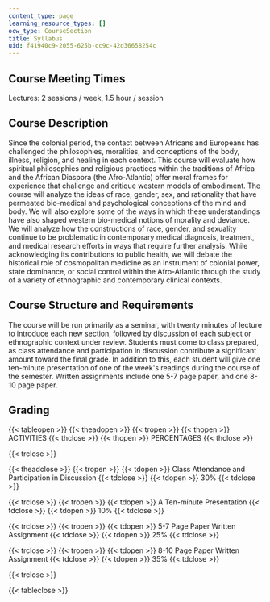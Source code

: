 ```yaml
---
content_type: page
learning_resource_types: []
ocw_type: CourseSection
title: Syllabus
uid: f41940c9-2055-625b-cc9c-42d36658254c
---
```


Course Meeting Times
--------------------

Lectures: 2 sessions / week, 1.5 hour / session

Course Description
------------------

Since the colonial period, the contact between Africans and Europeans has challenged the philosophies, moralities, and conceptions of the body, illness, religion, and healing in each context. This course will evaluate how spiritual philosophies and religious practices within the traditions of Africa and the African Diaspora (the Afro-Atlantic) offer moral frames for experience that challenge and critique western models of embodiment. The course will analyze the ideas of race, gender, sex, and rationality that have permeated bio-medical and psychological conceptions of the mind and body. We will also explore some of the ways in which these understandings have also shaped western bio-medical notions of morality and deviance. We will analyze how the constructions of race, gender, and sexuality continue to be problematic in contemporary medical diagnosis, treatment, and medical research efforts in ways that require further analysis. While acknowledging its contributions to public health, we will debate the historical role of cosmopolitan medicine as an instrument of colonial power, state dominance, or social control within the Afro-Atlantic through the study of a variety of ethnographic and contemporary clinical contexts.

Course Structure and Requirements
---------------------------------

The course will be run primarily as a seminar, with twenty minutes of lecture to introduce each new section, followed by discussion of each subject or ethnographic context under review. Students must come to class prepared, as class attendance and participation in discussion contribute a significant amount toward the final grade. In addition to this, each student will give one ten-minute presentation of one of the week's readings during the course of the semester. Written assignments include one 5-7 page paper, and one 8-10 page paper.

Grading
-------

{{< tableopen >}}
{{< theadopen >}}
{{< tropen >}}
{{< thopen >}}
ACTIVITIES
{{< thclose >}}
{{< thopen >}}
PERCENTAGES
{{< thclose >}}

{{< trclose >}}

{{< theadclose >}}
{{< tropen >}}
{{< tdopen >}}
Class Attendance and Participation in Discussion
{{< tdclose >}}
{{< tdopen >}}
30%
{{< tdclose >}}

{{< trclose >}}
{{< tropen >}}
{{< tdopen >}}
A Ten-minute Presentation
{{< tdclose >}}
{{< tdopen >}}
10%
{{< tdclose >}}

{{< trclose >}}
{{< tropen >}}
{{< tdopen >}}
5-7 Page Paper Written Assignment
{{< tdclose >}}
{{< tdopen >}}
25%
{{< tdclose >}}

{{< trclose >}}
{{< tropen >}}
{{< tdopen >}}
8-10 Page Paper Written Assignment
{{< tdclose >}}
{{< tdopen >}}
35%
{{< tdclose >}}

{{< trclose >}}

{{< tableclose >}}